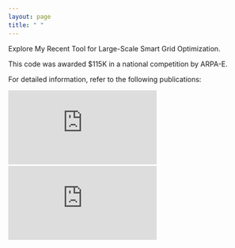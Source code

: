 ```yaml
---
layout: page
title: " "
---
```


Explore My Recent Tool for Large-Scale Smart Grid Optimization.

This code was awarded $115K in a national competition by ARPA-E.

For detailed information, refer to the following publications:

![IEEE-TPEC](https://github.com/hssharadga/hssharadga.github.io/blob/main/assets/IEEE_TPEC.pdf) <br>
![IEEE Transacations](https://github.com/hssharadga/hssharadga.github.io/blob/main/assets/IEEE_TIA.pdf)

